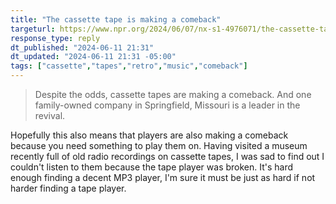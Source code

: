 ```yaml
---
title: "The cassette tape is making a comeback"
targeturl: https://www.npr.org/2024/06/07/nx-s1-4976071/the-cassette-tape-is-making-a-comeback-thanks-to-a-family-run-company-in-missouri
response_type: reply
dt_published: "2024-06-11 21:31"
dt_updated: "2024-06-11 21:31 -05:00"
tags: ["cassette","tapes","retro","music","comeback"]
---
```


> Despite the odds, cassette tapes are making a comeback. And one family-owned company in Springfield, Missouri is a leader in the revival.

Hopefully this also means that players are also making a comeback because you need something to play them on. Having visited a museum recently full of old radio recordings on cassette tapes, I was sad to find out I couldn't listen to them because the tape player was broken. It's hard enough finding a decent MP3 player, I'm sure it must be just as hard if not harder finding a tape player. 
